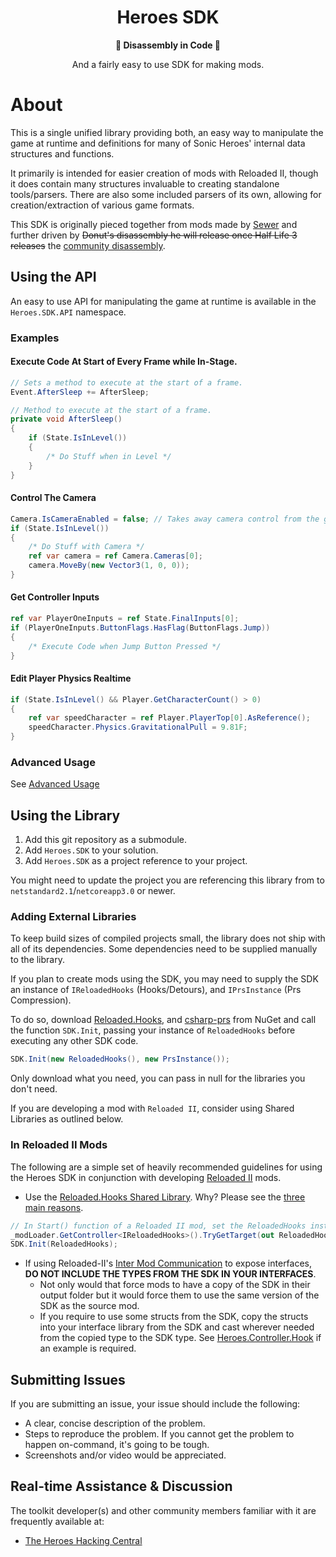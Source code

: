<div align="center">
	<h1>Heroes SDK</h1>
	<strong>🎈 Disassembly in Code 🎈</strong>
    <p>And a fairly easy to use SDK for making mods.</p>
</div>

# About

This is a single unified library providing both, an easy way to manipulate the game at runtime and definitions for many of Sonic Heroes' internal data structures and functions.

It primarily is intended for easier creation of mods with Reloaded II, though it does contain many structures invaluable to creating standalone tools/parsers. There are also some included parsers of its own, allowing for creation/extraction of various game formats.

This SDK is originally pieced together from mods made by [Sewer](https://github.com/Sewer56) and further driven by ~~Donut's disassembly he will release once Half Life 3 releases~~ the [community disassembly](https://github.com/Heroes-Hacking-Central/Heroes-Disassembly).

## Using the API
An easy to use API for manipulating the game at runtime is available in the `Heroes.SDK.API` namespace.

### Examples

#### Execute Code At Start of Every Frame while In-Stage.
```csharp
// Sets a method to execute at the start of a frame.
Event.AfterSleep += AfterSleep;

// Method to execute at the start of a frame.
private void AfterSleep()
{
    if (State.IsInLevel()) 
    {
        /* Do Stuff when in Level */
    }
}
```

#### Control The Camera
```csharp
Camera.IsCameraEnabled = false; // Takes away camera control from the game.
if (State.IsInLevel()) 
{
    /* Do Stuff with Camera */
    ref var camera = ref Camera.Cameras[0];
    camera.MoveBy(new Vector3(1, 0, 0));
}
```

#### Get Controller Inputs
```csharp
ref var PlayerOneInputs = ref State.FinalInputs[0];
if (PlayerOneInputs.ButtonFlags.HasFlag(ButtonFlags.Jump)) 
{
    /* Execute Code when Jump Button Pressed */
}
```

#### Edit Player Physics Realtime
```csharp
if (State.IsInLevel() && Player.GetCharacterCount() > 0) 
{
    ref var speedCharacter = ref Player.PlayerTop[0].AsReference();
    speedCharacter.Physics.GravitationalPull = 9.81F;
}
```

### Advanced Usage
See [Advanced Usage](./Docs/AdvancedUsage.md)

## Using the Library

1. Add this git repository as a submodule.
2. Add `Heroes.SDK` to your solution.
3. Add `Heroes.SDK` as a project reference to your project.

You might need to update the project you are referencing this library from to `netstandard2.1`/`netcoreapp3.0` or newer.

### Adding External Libraries

To keep build sizes of compiled projects small, the library does not ship with all of its dependencies. Some dependencies need to be supplied manually to the library.

If you plan to create mods using the SDK, you may need to supply the SDK an instance of `IReloadedHooks` (Hooks/Detours), and `IPrsInstance` (Prs Compression).

To do so, download [Reloaded.Hooks](https://github.com/Reloaded-Project/Reloaded.Hooks), and [csharp-prs](https://www.nuget.org/packages/csharp-prs/) from NuGet and call the function `SDK.Init`, passing your instance of `ReloadedHooks` before executing any other SDK code. 

```csharp
SDK.Init(new ReloadedHooks(), new PrsInstance());   
```

Only download what you need, you can pass in null for the libraries you don't need.

If you are developing a mod with `Reloaded II`, consider using Shared Libraries as outlined below.

### In Reloaded II Mods

The following are a simple set of heavily recommended guidelines for using the Heroes SDK in conjunction with developing [Reloaded II](https://github.com/Reloaded-Project/Reloaded-II) mods.

- Use the [Reloaded.Hooks Shared Library](https://github.com/Sewer56/Reloaded.SharedLib.Hooks). Why? Please see the [three main reasons](https://github.com/Sewer56/Reloaded.SharedLib.Hooks#fast-startup-times).

```csharp
// In Start() function of a Reloaded II mod, set the ReloadedHooks instance used to the shared one.
_modLoader.GetController<IReloadedHooks>().TryGetTarget(out ReloadedHooks);
SDK.Init(ReloadedHooks);    
```
- If using Reloaded-II's [Inter Mod Communication](https://github.com/Reloaded-Project/Reloaded-II/blob/master/Docs/InterModCommunication.md) to expose interfaces, **DO NOT INCLUDE THE TYPES FROM THE SDK IN YOUR INTERFACES**. 
  - Not only would that force mods to have a copy of the SDK in their output folder but it would force them to use the same version of the SDK as the source mod.
  - If you require to use some structs from the SDK, copy the structs into your interface library from the SDK and cast wherever needed from the copied type to the SDK type. See [Heroes.Controller.Hook](https://github.com/Sewer56/Heroes.Controller.Hook.ReloadedII/tree/master/Heroes.Controller.Hook.Interfaces) if an example is required.


## Submitting Issues

If you are submitting an issue, your issue should include the following:

- A clear, concise description of the problem.
- Steps to reproduce the problem. If you cannot get the problem to happen on-command, it's going to be tough.
- Screenshots and/or video would be appreciated.

## Real-time Assistance & Discussion
The toolkit developer(s) and other community members familiar with it are frequently available at:
- [The Heroes Hacking Central](https://discord.gg/QS9QrgR)
